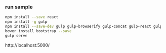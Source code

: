 ### run sample
```sh
npm install --save react
npm install -g gulp
npm install --save-dev gulp gulp-browserify gulp-concat gulp-react gulp-connect lodash reactify
bower install bootstrap --save
gulp serve
```
http://localhost:5000/
